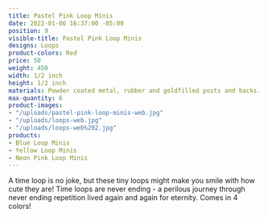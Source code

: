 ```yaml
---
title: Pastel Pink Loop Minis
date: 2022-01-06 16:37:00 -05:00
position: 9
visible-title: Pastel Pink Loop Minis
designs: Loops
product-colors: Red
price: 50
weight: 450
width: 1/2 inch
height: 1/2 inch
materials: Powder coated metal, rubber and goldfilled posts and backs.
max-quantity: 6
product-images:
- "/uploads/pastel-pink-loop-minis-web.jpg"
- "/uploads/loops-web.jpg"
- "/uploads/loops-web%202.jpg"
products:
- Blue Loop Minis
- Yellow Loop Minis
- Neon Pink Loop Minis
---
```


A time loop is no joke, but these tiny loops might make you smile with how cute they are! Time loops are never ending - a perilous journey through never ending repetition lived again and again for eternity. Comes in 4 colors!